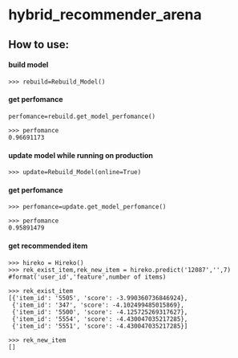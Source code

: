 # hybrid_recommender_arena

## How to use:

#### build model
```
>>> rebuild=Rebuild_Model()
```
#### get perfomance
```
perfomance=rebuild.get_model_perfomance()

>>> perfomance
0.96691173
```

#### update model while running on production
```
>>> update=Rebuild_Model(online=True)
```
#### get perfomance
```
>>> perfomance=update.get_model_perfomance()

>>> perfomance
0.95891479
```


#### get recommended item
```
>>> hireko = Hireko()
>>> rek_exist_item,rek_new_item = hireko.predict('12087','',7) #format('user_id','feature',number of items)

>>> rek_exist_item
[{'item_id': '5505', 'score': -3.990360736846924},
 {'item_id': '347', 'score': -4.102499485015869},
 {'item_id': '5500', 'score': -4.125725269317627},
 {'item_id': '5554', 'score': -4.430047035217285},
 {'item_id': '5551', 'score': -4.430047035217285}]

>>> rek_new_item
[]
```
